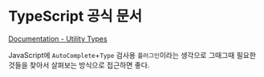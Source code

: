 # TypeScript 공식 문서

[Documentation - Utility Types](https://www.typescriptlang.org/docs/handbook/utility-types.html)

JavaScript에 `AutoComplete`+`Type` 검사용 `플러그인`이라는 생각으로 그때그때 필요한 것들을 찾아서 살펴보는 방식으로 접근하면 좋다.